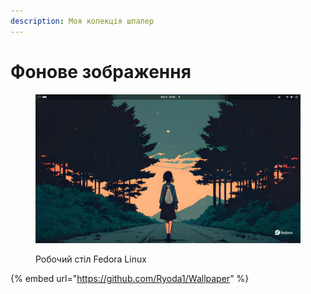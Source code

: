 ```yaml
---
description: Моя колекція шпалер
---
```


# Фонове зображення

<figure><img src="../../.gitbook/assets/image (1) (1).png" alt=""><figcaption><p>Робочий стіл Fedora Linux</p></figcaption></figure>

{% embed url="https://github.com/Ryoda1/Wallpaper" %}
